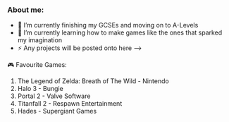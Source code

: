 ### About me:
- 🔭 I’m currently finishing my GCSEs and moving on to A-Levels
- 🌱 I’m currently learning how to make games like the ones that sparked my imagination
- ⚡ Any projects will be posted onto here -->

🎮 Favourite Games:
1. The Legend of Zelda: Breath of The Wild - Nintendo
2. Halo 3 - Bungie
3. Portal 2 - Valve Software
4. Titanfall 2 - Respawn Entertainment
5. Hades - Supergiant Games